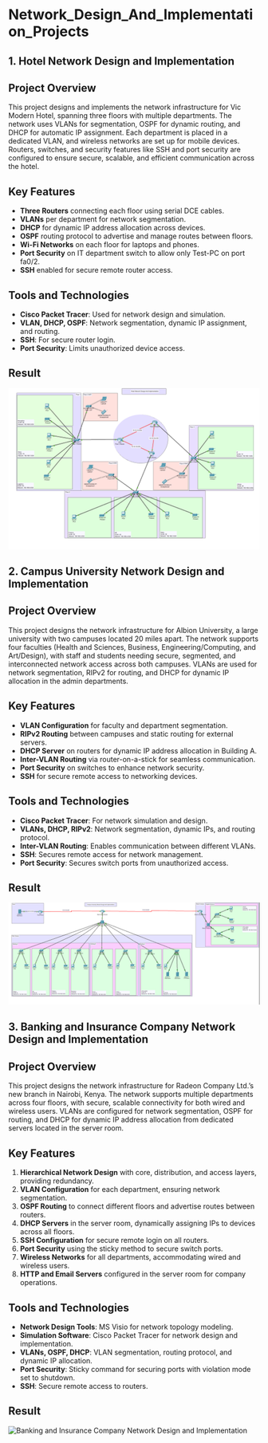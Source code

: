 # Network_Design_And_Implementation_Projects

## 1. Hotel Network Design and Implementation

## Project Overview
This project designs and implements the network infrastructure for Vic Modern Hotel, spanning three floors with multiple departments. The network uses VLANs for segmentation, OSPF for dynamic routing, and DHCP for automatic IP assignment. Each department is placed in a dedicated VLAN, and wireless networks are set up for mobile devices. Routers, switches, and security features like SSH and port security are configured to ensure secure, scalable, and efficient communication across the hotel.

## Key Features
- **Three Routers** connecting each floor using serial DCE cables.
- **VLANs** per department for network segmentation.
- **DHCP** for dynamic IP address allocation across devices.
- **OSPF** routing protocol to advertise and manage routes between floors.
- **Wi-Fi Networks** on each floor for laptops and phones.
- **Port Security** on IT department switch to allow only Test-PC on port fa0/2.
- **SSH** enabled for secure remote router access.

## Tools and Technologies
- **Cisco Packet Tracer**: Used for network design and simulation.
- **VLAN, DHCP, OSPF**: Network segmentation, dynamic IP assignment, and routing.
- **SSH**: For secure router login.
- **Port Security**: Limits unauthorized device access.

## Result
![Hotel Network Design and Implementation Result](https://github.com/YashM1234/Network_Design_And_Implementation_Projects/blob/main/Hotel%20Network%20Design%20and%20Implementation/Hotel%20Network%20Design%20and%20Implementation%20S0.png)


## 2. Campus University Network Design and Implementation

## Project Overview
This project designs the network infrastructure for Albion University, a large university with two campuses located 20 miles apart. The network supports four faculties (Health and Sciences, Business, Engineering/Computing, and Art/Design), with staff and students needing secure, segmented, and interconnected network access across both campuses. VLANs are used for network segmentation, RIPv2 for routing, and DHCP for dynamic IP allocation in the admin departments.

## Key Features
- **VLAN Configuration** for faculty and department segmentation.
- **RIPv2 Routing** between campuses and static routing for external servers.
- **DHCP Server** on routers for dynamic IP address allocation in Building A.
- **Inter-VLAN Routing** via router-on-a-stick for seamless communication.
- **Port Security** on switches to enhance network security.
- **SSH** for secure remote access to networking devices.

## Tools and Technologies
- **Cisco Packet Tracer**: For network simulation and design.
- **VLANs, DHCP, RIPv2**: Network segmentation, dynamic IPs, and routing protocol.
- **Inter-VLAN Routing**: Enables communication between different VLANs.
- **SSH**: Secures remote access for network management.
- **Port Security**: Secures switch ports from unauthorized access.

## Result
![Hotel Network Design and Implementation Result](https://github.com/YashM1234/Network_Design_And_Implementation_Projects/blob/main/Campus%20University%20Network%20Design%20and%20Implementation/Campus%20University%20Network%20Design%20and%20Implementation%20S0.png
)

## 3. Banking and Insurance Company Network Design and Implementation

## Project Overview
This project designs the network infrastructure for Radeon Company Ltd.’s new branch in Nairobi, Kenya. The network supports multiple departments across four floors, with secure, scalable connectivity for both wired and wireless users. VLANs are configured for network segmentation, OSPF for routing, and DHCP for dynamic IP address allocation from dedicated servers located in the server room.

## Key Features
1. **Hierarchical Network Design** with core, distribution, and access layers, providing redundancy.
2. **VLAN Configuration** for each department, ensuring network segmentation.
3. **OSPF Routing** to connect different floors and advertise routes between routers.
4. **DHCP Servers** in the server room, dynamically assigning IPs to devices across all floors.
5. **SSH Configuration** for secure remote login on all routers.
6. **Port Security** using the sticky method to secure switch ports.
7. **Wireless Networks** for all departments, accommodating wired and wireless users.
8. **HTTP and Email Servers** configured in the server room for company operations.

## Tools and Technologies
- **Network Design Tools**: MS Visio for network topology modeling.
- **Simulation Software**: Cisco Packet Tracer for network design and implementation.
- **VLANs, OSPF, DHCP**: VLAN segmentation, routing protocol, and dynamic IP allocation.
- **Port Security**: Sticky command for securing ports with violation mode set to shutdown.
- **SSH**: Secure remote access to routers.

## Result
![Banking and Insurance Company Network Design and Implementation]()
